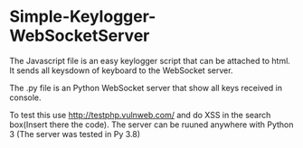 # Simple-Keylogger-WebSocketServer

The Javascript file is an easy keylogger script that can be attached to html.
It sends all keysdown of keyboard to the WebSocket server.

The .py file is an Python WebSocket server that show all keys received in console.

To test this use http://testphp.vulnweb.com/ and do XSS in the search box(Insert there the code).
The server can be ruuned anywhere with Python 3 (The server was tested in Py 3.8)
